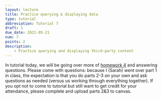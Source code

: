 ```yaml
---
layout: lecture
title: Practice querying & displaying data
type: tutorial
abbreviation: Tutorial 7
draft: 1
due_date: 2021-05-21
num: 7
points: 2
description:
    - Practice querying and displaying third-party content
---
```


In tutorial today, we will be going over more of [homework 4](../assignments/hw4) and answering questions. Please come with questions: because I (Sarah) went over part 1 in class, the expectation is that you do parts 2-3 on your own and ask questions as needed (versus us working through everything together). If you opt not to come to tutorial but still want to get credit for your attendance, please complete and upload parts 2&3 to canvas.